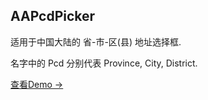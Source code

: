 ## AAPcdPicker

适用于中国大陆的 省-市-区(县) 地址选择框.

名字中的 Pcd 分别代表 Province, City, District. 

[查看Demo →](https://liaa.github.io/AAPcdPicker/)
